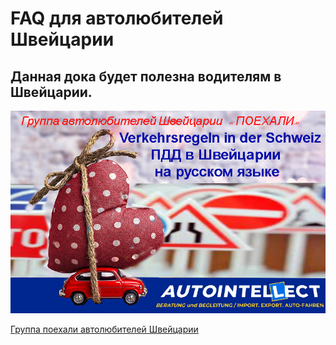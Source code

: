 # FAQ для автолюбителей Швейцарии

## Данная дока будет полезна водителям в Швейцарии.
![поехали](images/poehali.jpeg)

[Группа поехали автолюбителей Швейцарии](https://www.facebook.com/groups/614037239317445)
